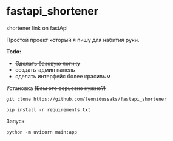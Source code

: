 # fastapi_shortener
shortener link on fastApi

Простой проект который я пишу для набития руки.


**Todo:**
- ~~Сделать базовую логику~~
- создать-админ панель
- сделать интерфейс более красивым

Установка ~~(Вам это серьезно нужно?)~~


``git clone https://github.com/leonidussaks/fastapi_shortener``

``pip install -r requirements.txt``

Запуск

``python -m uvicorn main:app``
